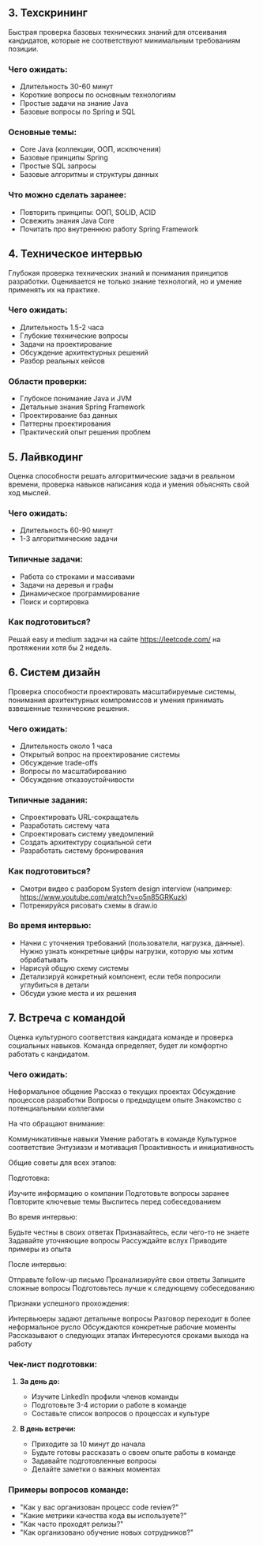 
## 3. Техскрининг

Быстрая проверка базовых технических знаний для отсеивания кандидатов, которые не соответствуют минимальным требованиям позиции.

### Чего ожидать:

- Длительность 30-60 минут
- Короткие вопросы по основным технологиям
- Простые задачи на знание Java
- Базовые вопросы по Spring и SQL

### Основные темы:

- Core Java (коллекции, ООП, исключения)
- Базовые принципы Spring
- Простые SQL запросы
- Базовые алгоритмы и структуры данных

### Что можно сделать заранее:
- Повторить принципы: ООП, SOLID, ACID
- Освежить знания Java Core
- Почитать про внутреннюю работу Spring Framework

## 4. Техническое интервью

Глубокая проверка технических знаний и понимания принципов разработки. Оценивается не только знание технологий, но и умение применять их на практике.

### Чего ожидать:

- Длительность 1.5-2 часа
- Глубокие технические вопросы
- Задачи на проектирование
- Обсуждение архитектурных решений
- Разбор реальных кейсов

### Области проверки:

- Глубокое понимание Java и JVM
- Детальные знания Spring Framework
- Проектирование баз данных
- Паттерны проектирования
- Практический опыт решения проблем

## 5. Лайвкодинг

Оценка способности решать алгоритмические задачи в реальном времени, проверка навыков написания кода и умения объяснять свой ход мыслей.

### Чего ожидать:

- Длительность 60-90 минут
- 1-3 алгоритмические задачи

### Типичные задачи:

- Работа со строками и массивами
- Задачи на деревья и графы
- Динамическое программирование
- Поиск и сортировка

### Как подготовиться?
Решай easy и medium задачи на сайте https://leetcode.com/ на протяжении хотя бы 2 недель.

## 6. Систем дизайн

Проверка способности проектировать масштабируемые системы, понимания архитектурных компромиссов и умения принимать взвешенные технические решения.

### Чего ожидать:

- Длительность около 1 часа
- Открытый вопрос на проектирование системы
- Обсуждение trade-offs
- Вопросы по масштабированию
- Обсуждение отказоустойчивости

### Типичные задания:

- Спроектировать URL-сокращатель
- Разработать систему чата
- Спроектировать систему уведомлений
- Создать архитектуру социальной сети
- Разработать систему бронирования

### Как подготовиться?
- Смотри видео с разбором System design interview (например: https://www.youtube.com/watch?v=o5n85GRKuzk)
- Потренируйся рисовать схемы в draw.io

### Во время интервью:
- Начни с уточнения требований (пользователи, нагрузка, данные). Нужно узнать конкретные цифры нагрузки, которую мы хотим обрабатывать
- Нарисуй общую схему системы
- Детализируй конкретный компонент, если тебя попросили углубиться в детали
- Обсуди узкие места и их решения

## 7. Встреча с командой

Оценка культурного соответствия кандидата команде и проверка социальных навыков. Команда определяет, будет ли комфортно работать с кандидатом.

### Чего ожидать:

Неформальное общение
Рассказ о текущих проектах
Обсуждение процессов разработки
Вопросы о предыдущем опыте
Знакомство с потенциальными коллегами

На что обращают внимание:

Коммуникативные навыки
Умение работать в команде
Культурное соответствие
Энтузиазм и мотивация
Проактивность и инициативность

Общие советы для всех этапов:

Подготовка:

Изучите информацию о компании
Подготовьте вопросы заранее
Повторите ключевые темы
Выспитесь перед собеседованием


Во время интервью:

Будьте честны в своих ответах
Признавайтесь, если чего-то не знаете
Задавайте уточняющие вопросы
Рассуждайте вслух
Приводите примеры из опыта


После интервью:

Отправьте follow-up письмо
Проанализируйте свои ответы
Запишите сложные вопросы
Подготовьтесь лучше к следующему собеседованию



Признаки успешного прохождения:

Интервьюеры задают детальные вопросы
Разговор переходит в более неформальное русло
Обсуждаются конкретные рабочие моменты
Рассказывают о следующих этапах
Интересуются сроками выхода на работу

### Чек-лист подготовки:

1. **За день до:**
   - Изучите LinkedIn профили членов команды
   - Подготовьте 3-4 истории о работе в команде
   - Составьте список вопросов о процессах и культуре

2. **В день встречи:**
   - Приходите за 10 минут до начала
   - Будьте готовы рассказать о своем опыте работы в команде
   - Задавайте подготовленные вопросы
   - Делайте заметки о важных моментах

### Примеры вопросов команде:
- "Как у вас организован процесс code review?"
- "Какие метрики качества кода вы используете?"
- "Как часто проходят релизы?"
- "Как организовано обучение новых сотрудников?"